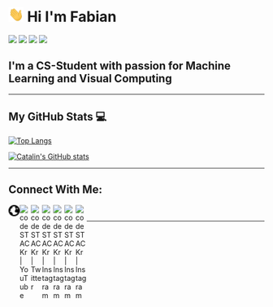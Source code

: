 # [<img src="https://raw.githubusercontent.com/ABSphreak/ABSphreak/master/gifs/Hi.gif" width="30px">][website] Hi I'm Fabian
[<img height="30" src="https://img.shields.io/badge/twitter-%231DA1F2.svg?&style=for-the-badge&logo=twitter&logoColor=white" />][twitter]
[<img height="30" src = "https://img.shields.io/badge/Youtube-%23E4405F.svg?&style=for-the-badge&logo=Youtube&logoColor=white">][Youtube] 
[<img height="30" src = "https://img.shields.io/badge/Youtube-%23E4405F.svg?&style=for-the-badge&logo=Youtube&logoColor=white">][linkedIn] 
[<img height="30" src="https://img.shields.io/badge/DEV.TO-%230A0A0A.svg?&style=for-the-badge&logo=dev-dot-to&logoColor=white" />][devto]

## I'm a CS-Student with passion for Machine Learning and Visual Computing
---

## My GitHub Stats 💻

[![Top Langs](https://github-readme-stats.vercel.app/api/top-langs/?username=FabianSchick1&hide=java,html,css&theme=dracula)](https://github.com/anuraghazra/github-readme-stats)

[![Catalin's GitHub stats](https://github-readme-stats.vercel.app/api?username=FabianSchick1&theme=dracula)](https://github.com/anuraghazra/github-readme-stats)


[twitter]: https://twitter.com/FabianSchick4
[youtube]: https://www.youtube.com/channel/UC1IcUHuLh95wFYFNXJT79pw
[website]: https://google.de
[devto]: https://dev.to/fabianschick1
[instagram]: https://www.instagram.com/fabianschick1/
[linkedIn]: https://www.linkedin.com/in/fabian-schick-692a4118a
[xing]: https://www.xing.com/profile/Fabian_Schick18/cv

---

## Connect With Me:

[<img align="left" alt="codeSTACKr.com" width="22px" src="https://raw.githubusercontent.com/iconic/open-iconic/master/svg/globe.svg" />][website]
[<img align="left" alt="codeSTACKr | YouTube" width="22px" src="https://cdn.jsdelivr.net/npm/simple-icons@v3/icons/youtube.svg" />][youtube]
[<img align="left" alt="codeSTACKr | Twitter" width="22px" src="https://cdn.jsdelivr.net/npm/simple-icons@v3/icons/twitter.svg" />][twitter]
[<img align="left" alt="codeSTACKr | Instagram" width="22px" src="https://cdn.jsdelivr.net/npm/simple-icons@v3/icons/instagram.svg" />][instagram]
[<img align="left" alt="codeSTACKr | Instagram" width="22px" src="https://cdn.jsdelivr.net/npm/simple-icons@v3/icons/dev-dot-to.svg" />][devto]
[<img align="left" alt="codeSTACKr | Instagram" width="22px" src="https://cdn.jsdelivr.net/npm/simple-icons@v3/icons/instagram.svg" />][linkedIn]
[<img align="left" alt="codeSTACKr | Instagram" width="22px" src="https://cdn.jsdelivr.net/npm/simple-icons@v3/icons/dev-dot-to.svg" />][xing]

<br />

---



